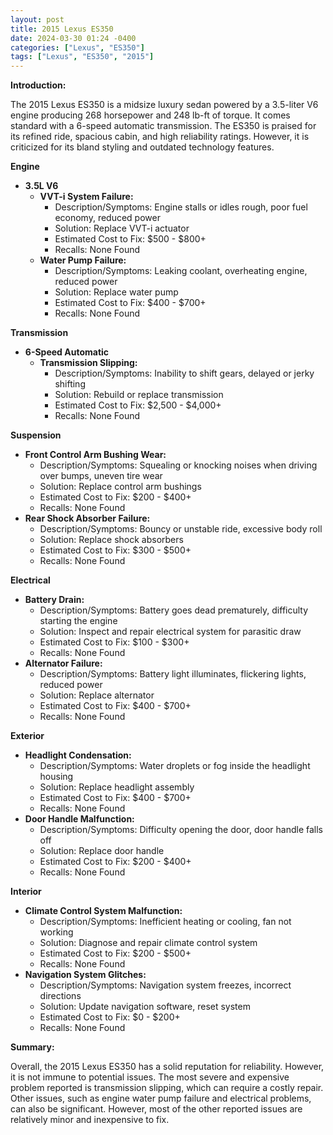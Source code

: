 ```yaml
---
layout: post
title: 2015 Lexus ES350
date: 2024-03-30 01:24 -0400
categories: ["Lexus", "ES350"]
tags: ["Lexus", "ES350", "2015"]
---
```

**Introduction:**

The 2015 Lexus ES350 is a midsize luxury sedan powered by a 3.5-liter V6 engine producing 268 horsepower and 248 lb-ft of torque. It comes standard with a 6-speed automatic transmission. The ES350 is praised for its refined ride, spacious cabin, and high reliability ratings. However, it is criticized for its bland styling and outdated technology features.

**Engine**

* **3.5L V6**
    * **VVT-i System Failure:**
        * Description/Symptoms: Engine stalls or idles rough, poor fuel economy, reduced power
        * Solution: Replace VVT-i actuator
        * Estimated Cost to Fix: $500 - $800+
        * Recalls: None Found
    * **Water Pump Failure:**
        * Description/Symptoms: Leaking coolant, overheating engine, reduced power
        * Solution: Replace water pump
        * Estimated Cost to Fix: $400 - $700+
        * Recalls: None Found

**Transmission**

* **6-Speed Automatic**
    * **Transmission Slipping:**
        * Description/Symptoms: Inability to shift gears, delayed or jerky shifting
        * Solution: Rebuild or replace transmission
        * Estimated Cost to Fix: $2,500 - $4,000+
        * Recalls: None Found

**Suspension**

* **Front Control Arm Bushing Wear:**
    * Description/Symptoms: Squealing or knocking noises when driving over bumps, uneven tire wear
    * Solution: Replace control arm bushings
    * Estimated Cost to Fix: $200 - $400+
    * Recalls: None Found
* **Rear Shock Absorber Failure:**
    * Description/Symptoms: Bouncy or unstable ride, excessive body roll
    * Solution: Replace shock absorbers
    * Estimated Cost to Fix: $300 - $500+
    * Recalls: None Found

**Electrical**

* **Battery Drain:**
    * Description/Symptoms: Battery goes dead prematurely, difficulty starting the engine
    * Solution: Inspect and repair electrical system for parasitic draw
    * Estimated Cost to Fix: $100 - $300+
    * Recalls: None Found
* **Alternator Failure:**
    * Description/Symptoms: Battery light illuminates, flickering lights, reduced power
    * Solution: Replace alternator
    * Estimated Cost to Fix: $400 - $700+
    * Recalls: None Found

**Exterior**

* **Headlight Condensation:**
    * Description/Symptoms: Water droplets or fog inside the headlight housing
    * Solution: Replace headlight assembly
    * Estimated Cost to Fix: $400 - $700+
    * Recalls: None Found
* **Door Handle Malfunction:**
    * Description/Symptoms: Difficulty opening the door, door handle falls off
    * Solution: Replace door handle
    * Estimated Cost to Fix: $200 - $400+
    * Recalls: None Found

**Interior**

* **Climate Control System Malfunction:**
    * Description/Symptoms: Inefficient heating or cooling, fan not working
    * Solution: Diagnose and repair climate control system
    * Estimated Cost to Fix: $200 - $500+
    * Recalls: None Found
* **Navigation System Glitches:**
    * Description/Symptoms: Navigation system freezes, incorrect directions
    * Solution: Update navigation software, reset system
    * Estimated Cost to Fix: $0 - $200+
    * Recalls: None Found

**Summary:**

Overall, the 2015 Lexus ES350 has a solid reputation for reliability. However, it is not immune to potential issues. The most severe and expensive problem reported is transmission slipping, which can require a costly repair. Other issues, such as engine water pump failure and electrical problems, can also be significant. However, most of the other reported issues are relatively minor and inexpensive to fix.
